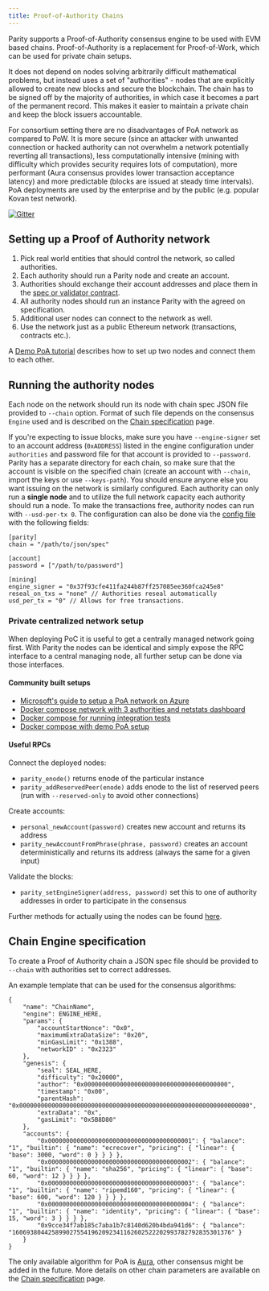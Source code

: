 ```yaml
---
title: Proof-of-Authority Chains
---
```


Parity supports a Proof-of-Authority consensus engine to be used with EVM based chains. Proof-of-Authority is a replacement for Proof-of-Work, which can be used for private chain setups.

It does not depend on nodes solving arbitrarily difficult mathematical problems, but instead uses
a set of "authorities" - nodes that are explicitly allowed to create new blocks and secure the blockchain. The chain has to be signed off by the majority of authorities, in which case it becomes a part of the permanent record. This makes it easier to maintain a private chain and keep the block issuers accountable.

For consortium setting there are no disadvantages of PoA network as compared to PoW. It is more secure (since an attacker with unwanted connection or hacked authority can not overwhelm a network potentially reverting all transactions), less computationally intensive (mining with difficulty which provides security requires lots of computation), more performant (Aura consensus provides lower transaction acceptance latency) and more predictable (blocks are issued at steady time intervals). PoA deployments are used by the enterprise and by the public (e.g. popular Kovan test network).

[![Gitter](https://badges.gitter.im/ethcore/parity-poa.svg)](https://gitter.im/ethcore/parity-poa?utm_source=badge&utm_medium=badge&utm_campaign=pr-badge)

## Setting up a Proof of Authority network
1. Pick real world entities that should control the network, so called authorities.
2. Each authority should run a Parity node and create an account.
3. Authorities should exchange their account addresses and place them in the [spec or validator contract](Pluggable-Consensus.md#validator-engines).
4. All authority nodes should run an instance Parity with the agreed on specification.
5. Additional user nodes can connect to the network as well.
6. Use the network just as a public Ethereum network (transactions, contracts etc.).

A [Demo PoA tutorial](Demo-PoA-tutorial.md) describes how to set up two nodes and connect them to each other.

## Running the authority nodes

Each node on the network should run its node with chain spec JSON file provided to `--chain` option. Format of such file depends on the consensus `Engine` used and is described on the [Chain specification](Chain-specification.md) page.

If you're expecting to issue blocks, make sure you have `--engine-signer` set to an account address (`0xADDRESS`) listed in the engine configuration under `authorities` and password file for that account is provided to `--password`. Parity has a separate directory for each chain, so make sure that the account is visible on the specified chain (create an account with `--chain`, import the keys or use `--keys-path`). You should ensure anyone else you want issuing on the network is similarly configured. Each authority can only run a **single node** and to utilize the full network capacity each authority should run a node.
To make the transactions free, authority nodes can run with `--usd-per-tx 0`.
The configuration can also be done via the [config file](Configuring-Parity.md#config-file) with the following fields:

```
[parity]
chain = "/path/to/json/spec"

[account]
password = ["/path/to/password"]

[mining]
engine_signer = "0x37f93cfe411fa244b87ff257085ee360fca245e8"
reseal_on_txs = "none" // Authorities reseal automatically
usd_per_tx = "0" // Allows for free transactions.
```

### Private centralized network setup
When deploying PoC it is useful to get a centrally managed network going first. With Parity the nodes can be identical and simply expose the RPC interface to a central managing node, all further setup can be done via those interfaces.

#### Community built setups
- [Microsoft's guide to setup a PoA network on Azure](https://docs.microsoft.com/de-de/azure/blockchain-workbench/ethereum-poa-deployment)
- [Docker compose network with 3 authorities and netstats dashboard](https://github.com/dstarcev/parity-poa-playground)
- [Docker compose for running integration tests](https://github.com/illya13/parity-poa)
- [Docker compose with demo PoA setup](https://github.com/vincentserpoul/parityPoA)

#### Useful RPCs
Connect the deployed nodes:
- `parity_enode()` returns enode of the particular instance
- `parity_addReservedPeer(enode)` adds enode to the list of reserved peers (run with `--reserved-only` to avoid other connections)

Create accounts:
- `personal_newAccount(password)` creates new account and returns its address
- `parity_newAccountFromPhrase(phrase, password)` creates an account deterministically and returns its address (always the same for a given input)

Validate the blocks:
- `parity_setEngineSigner(address, password)` set this to one of authority addresses in order to participate in the consensus

Further methods for actually using the nodes can be found [here](JSONRPC-eth-module.md).

## Chain Engine specification

To create a Proof of Authority chain a JSON spec file should be provided to `--chain` with authorities set to correct addresses.

An example template that can be used for the consensus algorithms:
```
{
	"name": "ChainName",
	"engine": ENGINE_HERE,
	"params": {
		"accountStartNonce": "0x0",
		"maximumExtraDataSize": "0x20",
		"minGasLimit": "0x1388",
		"networkID" : "0x2323"
	},
	"genesis": {
		"seal": SEAL_HERE,
		"difficulty": "0x20000",
		"author": "0x0000000000000000000000000000000000000000",
		"timestamp": "0x00",
		"parentHash": "0x0000000000000000000000000000000000000000000000000000000000000000",
		"extraData": "0x",
		"gasLimit": "0x5B8D80"
	},
	"accounts": {
		"0x0000000000000000000000000000000000000001": { "balance": "1", "builtin": { "name": "ecrecover", "pricing": { "linear": { "base": 3000, "word": 0 } } } },
		"0x0000000000000000000000000000000000000002": { "balance": "1", "builtin": { "name": "sha256", "pricing": { "linear": { "base": 60, "word": 12 } } } },
		"0x0000000000000000000000000000000000000003": { "balance": "1", "builtin": { "name": "ripemd160", "pricing": { "linear": { "base": 600, "word": 120 } } } },
		"0x0000000000000000000000000000000000000004": { "balance": "1", "builtin": { "name": "identity", "pricing": { "linear": { "base": 15, "word": 3 } } } },
		"0x9cce34f7ab185c7aba1b7c8140d620b4bda941d6": { "balance": "1606938044258990275541962092341162602522202993782792835301376" }
	}
}
```

The only available algorithm for PoA is [Aura](Pluggable-Consensus.md#aura), other consensus might be added in the future. More details on other chain parameters are available on the [Chain specification](Chain-specification.md) page.
